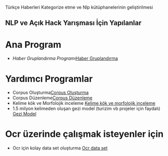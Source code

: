 
Türkçe Haberleri Kategorize etme ve Nlp kütüphanelerinin geliştirilmesi
## NLP ve Açık Hack Yarışması İçin Yapılanlar 
# Ana Program<br/>
- *Haber Gruplandırma Programı*[Haber Gruplandırma](https://github.com/Halil-ibrahim-GUNBULAK/IMAGEPROCESSORS/tree/master/HaberGruplandirmaProgrami)
# Yardımcı Programlar <br/>
- Corpus Oluşturma[Corpus Oluşturma](https://github.com/Halil-ibrahim-GUNBULAK/IMAGEPROCESSORS/tree/master/Corpus_Olusturma)<br/>
- Corpus Düzenleme[Corpus Düzenleme](https://github.com/Halil-ibrahim-GUNBULAK/IMAGEPROCESSORS/tree/master/Corpus_Duzenleme)<br/>
- Kelime kök ve Morfolojik inceleme [Kelime kök ve morfolojik inceleme](https://github.com/Halil-ibrahim-GUNBULAK/IMAGEPROCESSORS/tree/master/Kelime_kok_ve_morfolojik_inceleme)<br/>
- 1.5 milyon kelimeden oluşan gezi model (turizim vb projeler için faydalı) [Gezi Model](https://github.com/Halil-ibrahim-GUNBULAK/IMAGEPROCESSORS/tree/master/gezi_model)<br/>
# Ocr üzerinde çalışmak isteyenler için <br/> 
- Ocr için kolay data set oluşturma [Ocr data set](https://github.com/Halil-ibrahim-GUNBULAK/IMAGEPROCESSORS/tree/master/Ocr_icin_Kolay_dataset_olusturma)<br/>
